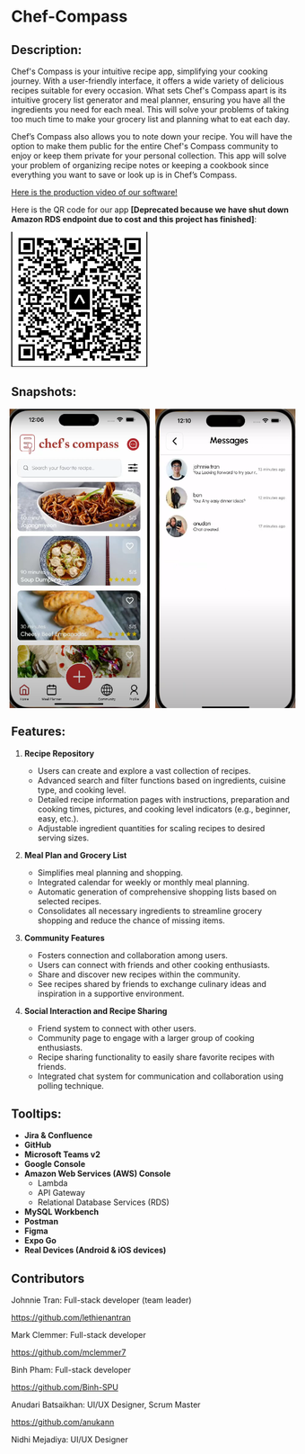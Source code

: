 ﻿# Chef-Compass

## Description:

Chef's Compass is your intuitive recipe app, simplifying your cooking journey. With a user-friendly interface, it offers a wide variety of delicious recipes suitable for every occasion. What sets Chef's Compass apart is its intuitive grocery list generator and meal planner, ensuring you have all the ingredients you need for each meal. This will solve your problems of taking too much time to make your grocery list and planning what to eat each day.

Chef’s Compass also allows you to note down your recipe. You will have the option to make them public for the entire Chef's Compass community to enjoy or keep them private for your personal collection. This app will solve your problem of organizing recipe notes or keeping a cookbook since everything you want to save or look up is in Chef’s Compass.

[Here is the production video of our software!](https://youtu.be/5-yikacxQUU)

Here is the QR code for our app **[Deprecated because we have shut down Amazon RDS endpoint due to cost and this project has finished]**:

![](app.png)

## Snapshots:

<div style="display: flex; justify-content: center;">
    <img src="home-page.png" alt="Home Page" width="250" style="margin-right: 10px;">
    <img src="chat.png" alt="Chat" width="250">
</div>

## Features:

1. **Recipe Repository**

   - Users can create and explore a vast collection of recipes.
   - Advanced search and filter functions based on ingredients, cuisine type, and cooking level.
   - Detailed recipe information pages with instructions, preparation and cooking times, pictures, and cooking level indicators (e.g., beginner, easy, etc.).
   - Adjustable ingredient quantities for scaling recipes to desired serving sizes.

2. **Meal Plan and Grocery List**

   - Simplifies meal planning and shopping.
   - Integrated calendar for weekly or monthly meal planning.
   - Automatic generation of comprehensive shopping lists based on selected recipes.
   - Consolidates all necessary ingredients to streamline grocery shopping and reduce the chance of missing items.

3. **Community Features**

   - Fosters connection and collaboration among users.
   - Users can connect with friends and other cooking enthusiasts.
   - Share and discover new recipes within the community.
   - See recipes shared by friends to exchange culinary ideas and inspiration in a supportive environment.

4. **Social Interaction and Recipe Sharing**
   - Friend system to connect with other users.
   - Community page to engage with a larger group of cooking enthusiasts.
   - Recipe sharing functionality to easily share favorite recipes with friends.
   - Integrated chat system for communication and collaboration using polling technique.

## Tooltips:

- **Jira & Confluence**
- **GitHub**
- **Microsoft Teams v2**
- **Google Console**
- **Amazon Web Services (AWS) Console**
  - Lambda
  - API Gateway
  - Relational Database Services (RDS)
- **MySQL Workbench**
- **Postman**
- **Figma**
- **Expo Go**
- **Real Devices (Android & iOS devices)**

## Contributors

Johnnie Tran: Full-stack developer (team leader)

https://github.com/lethienantran

Mark Clemmer: Full-stack developer

https://github.com/mclemmer7

Binh Pham: Full-stack developer

https://github.com/Binh-SPU

Anudari Batsaikhan: UI/UX Designer, Scrum Master

https://github.com/anukann

Nidhi Mejadiya: UI/UX Designer

